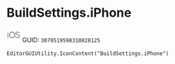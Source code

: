 # BuildSettings.iPhone
![](/img/BuildSettings.iPhone.png)
GUID: `3079519598310828125`
```
EditorGUIUtility.IconContent("BuildSettings.iPhone")
```
